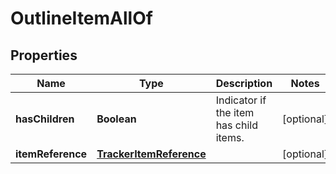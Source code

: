 

# OutlineItemAllOf


## Properties

Name | Type | Description | Notes
------------ | ------------- | ------------- | -------------
**hasChildren** | **Boolean** | Indicator if the item has child items. |  [optional]
**itemReference** | [**TrackerItemReference**](TrackerItemReference.md) |  |  [optional]



